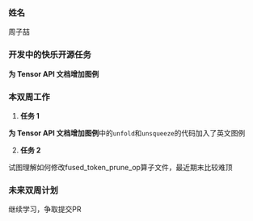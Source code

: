 ### 姓名

周子喆

### 开发中的快乐开源任务

**为 Tensor API 文档增加图例**

### 本双周工作

1. **任务 1**

  **为 Tensor API 文档增加图例**中的`unfold`和`unsqueeze`的代码加入了英文图例

2. **任务 2**

  试图理解如何修改fused_token_prune_op算子文件，最近期末比较难顶

### 未来双周计划

继续学习，争取提交PR
